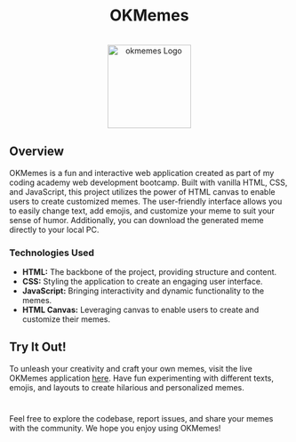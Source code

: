 <h1 align="center">OKMemes</h1>

<p align="center">
  <br/>
  <img width="150px" src="https://res.cloudinary.com/dudwjf2pu/image/upload/v1702410383/icons8-angry-face-meme-100_hjazdq.png" alt="okmemes Logo" />
</p>


## Overview

OKMemes is a fun and interactive web application created as part of my coding academy web development bootcamp. Built with vanilla HTML, CSS, and JavaScript, this project utilizes the power of HTML canvas to enable users to create customized memes. The user-friendly interface allows you to easily change text, add emojis, and customize your meme to suit your sense of humor. Additionally, you can download the generated meme directly to your local PC.

### Technologies Used

- **HTML:** The backbone of the project, providing structure and content.
- **CSS:** Styling the application to create an engaging user interface.
- **JavaScript:** Bringing interactivity and dynamic functionality to the memes.
- **HTML Canvas:** Leveraging canvas to enable users to create and customize their memes.

## Try It Out!

To unleash your creativity and craft your own memes, visit the live OKMemes application [here](https://ofirkaspi.github.io/meme-gen-project/). Have fun experimenting with different texts, emojis, and layouts to create hilarious and personalized memes.

#

Feel free to explore the codebase, report issues, and share your memes with the community. We hope you enjoy using OKMemes!
